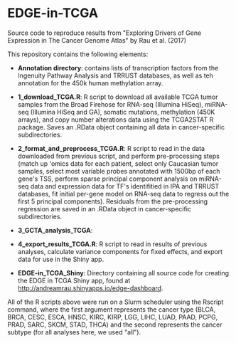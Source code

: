 # EDGE-in-TCGA
Source code to reproduce results from "Exploring Drivers of Gene Expression in The Cancer Genome Atlas" by Rau et al. (2017)

This repository contains the following elements:

- **Annotation directory**: contains lists of transcription factors from the Ingenuity Pathway Analysis and TRRUST databases, as well as teh annotation for the 450k human methylation array.

- **1_download_TCGA.R**: R script to download all available TCGA tumor samples from the Broad Firehose for RNA-seq (Illumina HiSeq), miRNA-seq (Illumina HiSeq and GA), somatic mutations, methylation (450K arrays), and copy number alterations data using the TCGA2STAT R package. Saves an .RData object containing all data in cancer-specific subdirectories.

- **2_format_and_preprocess_TCGA.R**: R script to read in the data downloaded from previous script, and perform pre-processing steps (match up 'omics data for each patient, select only Caucasian tumor samples, select most variable probes annotated with 1500bp of each gene's TSS, perform sparse principal component analysis on miRNA-seq data and expression data for TF's identifitied in IPA and TRRUST databases, fit initial per-gene model on RNA-seq data to regress out the first 5 principal components). Residuals from the pre-processing regression are saved in an .RData object in cancer-specific subdirectories.

- **3_GCTA_analysis_TCGA**:

- **4_export_results_TCGA.R**: R script to read in results of previous analyses, calculate variance components for fixed effects, and export data for use in the Shiny app.

- **EDGE-in_TCGA_Shiny**: Directory containing all source code for creating the EDGE in TCGA Shiny app, found at http://andreamrau.shinyapps.io/edge-dashboard.

All of the R scripts above were run on a Slurm scheduler using the Rscript command, where the first argument represents the cancer type (BLCA, BRCA, CESC, ESCA, HNSC, KIRC, KIRP, LGG, LIHC, LUAD, PAAD, PCPG, PRAD, SARC, SKCM, STAD, THCA) and the second represents the cancer subtype (for all analyses here, we used "all").